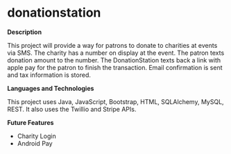 # donationstation

**Description**

This project will provide a way for patrons to donate to charities at events via SMS. The charity has a number on display at the event. The patron texts donation amount to the number. The DonationStation texts back a link with apple pay for the patron to finish the transaction. Email confirmation is sent and tax information is stored.

**Languages and Technologies**

This project uses Java, JavaScript, Bootstrap, HTML, SQLAlchemy, MySQL, REST. It also uses the Twillio and Stripe APIs.

**Future Features**

* Charity Login
* Android Pay